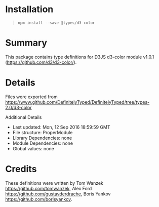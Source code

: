 # Installation
> `npm install --save @types/d3-color`

# Summary
This package contains type definitions for D3JS d3-color module v1.0.1 (https://github.com/d3/d3-color/).

# Details
Files were exported from https://www.github.com/DefinitelyTyped/DefinitelyTyped/tree/types-2.0/d3-color

Additional Details
 * Last updated: Mon, 12 Sep 2016 18:59:59 GMT
 * File structure: ProperModule
 * Library Dependencies: none
 * Module Dependencies: none
 * Global values: none

# Credits
These definitions were written by Tom Wanzek <https://github.com/tomwanzek>, Alex Ford <https://github.com/gustavderdrache>, Boris Yankov <https://github.com/borisyankov>.
